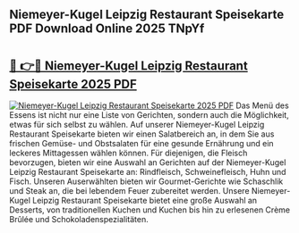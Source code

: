 ## Niemeyer-Kugel Leipzig Restaurant Speisekarte PDF Download Online 2025 TNpYf

# <h2><a href="http://gcat9j.nevu.top/?p=Niemeyer-Kugel+Leipzig+Restaurant+Speisekarte">🔗 👉🔴 Niemeyer-Kugel Leipzig Restaurant Speisekarte 2025 PDF</a></h2>

[![Niemeyer-Kugel Leipzig Restaurant Speisekarte 2025 PDF](https://i.imgur.com/dBaPXMq.png)](http://gcat9j.nevu.top/?p=Niemeyer-Kugel+Leipzig+Restaurant+Speisekarte)
Das Menü des Essens ist nicht nur eine Liste von Gerichten, sondern auch die Möglichkeit, etwas für sich selbst zu wählen. Auf unserer Niemeyer-Kugel Leipzig Restaurant Speisekarte bieten wir einen Salatbereich an, in dem Sie aus frischen Gemüse- und Obstsalaten für eine gesunde Ernährung und ein leckeres Mittagessen wählen können. Für diejenigen, die Fleisch bevorzugen, bieten wir eine Auswahl an Gerichten auf der Niemeyer-Kugel Leipzig Restaurant Speisekarte an: Rindfleisch, Schweinefleisch, Huhn und Fisch. Unseren Auserwählten bieten wir Gourmet-Gerichte wie Schaschlik und Steak an, die bei lebendem Feuer zubereitet werden. Unsere Niemeyer-Kugel Leipzig Restaurant Speisekarte bietet eine große Auswahl an Desserts, von traditionellen Kuchen und Kuchen bis hin zu erlesenen Crème Brûlée und Schokoladenspezialitäten.
